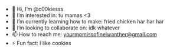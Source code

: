 - 👋 Hi, I’m @c00kiesss
- 👀 I’m interested in: tu mamas <3
- 🌱 I’m currently learning how to make: fried chicken har har har
- 💞️ I’m looking to collaborate on: idk whatever
- 📫 How to reach me: yourmomissofineiwanther@gmail.com
- ⚡ Fun fact: I like cookies


<!---
c00kiesss/c00kiesss is a ✨ special ✨ repository because its `README.md` (this file) appears on your GitHub profile.
You can click the Preview link to take a look at your changes.
--->

